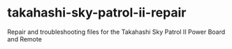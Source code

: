 # takahashi-sky-patrol-ii-repair
Repair and troubleshooting files for the Takahashi Sky Patrol II Power Board and Remote
